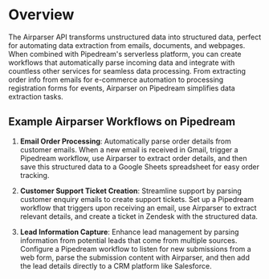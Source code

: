 # Overview

The Airparser API transforms unstructured data into structured data, perfect for automating data extraction from emails, documents, and webpages. When combined with Pipedream's serverless platform, you can create workflows that automatically parse incoming data and integrate with countless other services for seamless data processing. From extracting order info from emails for e-commerce automation to processing registration forms for events, Airparser on Pipedream simplifies data extraction tasks.

## Example Airparser Workflows on Pipedream

1. **Email Order Processing**: Automatically parse order details from customer emails. When a new email is received in Gmail, trigger a Pipedream workflow, use Airparser to extract order details, and then save this structured data to a Google Sheets spreadsheet for easy order tracking.

2. **Customer Support Ticket Creation**: Streamline support by parsing customer enquiry emails to create support tickets. Set up a Pipedream workflow that triggers upon receiving an email, use Airparser to extract relevant details, and create a ticket in Zendesk with the structured data.

3. **Lead Information Capture**: Enhance lead management by parsing information from potential leads that come from multiple sources. Configure a Pipedream workflow to listen for new submissions from a web form, parse the submission content with Airparser, and then add the lead details directly to a CRM platform like Salesforce.
